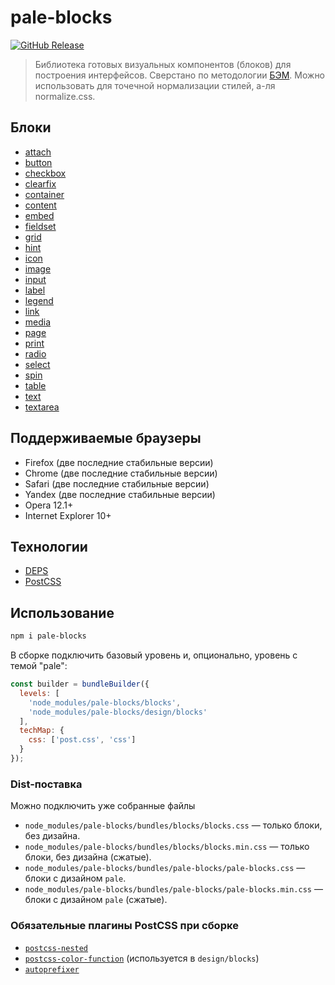 # pale-blocks

[![GitHub Release](https://img.shields.io/github/release/palegrow/pale-blocks.svg?style=flat)](https://github.com/palegrow/pale-blocks/releases)

> Библиотека готовых визуальных компонентов (блоков) для построения интерфейсов. Сверстано по методологии [БЭМ](//bem.info). Можно использовать для точечной нормализации стилей, а-ля normalize.css.

## Блоки

* [attach](blocks/attach/attach.md)
* [button](blocks/button/button.md)
* [checkbox](blocks/checkbox/checkbox.md)
* [clearfix](blocks/clearfix/clearfix.md)
* [container](blocks/container/container.md)
* [content](blocks/content/content.md)
* [embed](blocks/embed/embed.md)
* [fieldset](blocks/fieldset/fieldset.md)
* [grid](blocks/grid/grid.md)
* [hint](blocks/hint/hint.md)
* [icon](blocks/icon/icon.md)
* [image](blocks/image/image.md)
* [input](blocks/input/input.md)
* [label](blocks/label/label.md)
* [legend](blocks/legend/legend.md)
* [link](blocks/link/link.md)
* [media](blocks/media/media.md)
* [page](blocks/page/page.md)
* [print](blocks/print/print.md)
* [radio](blocks/radio/radio.md)
* [select](blocks/select/select.md)
* [spin](blocks/spin/spin.md)
* [table](blocks/table/table.md)
* [text](blocks/text/text.md)
* [textarea](blocks/textarea/textarea.md)

## Поддерживаемые браузеры

* Firefox (две последние стабильные версии)
* Chrome (две последние стабильные версии)
* Safari (две последние стабильные версии)
* Yandex (две последние стабильные версии)
* Opera 12.1+
* Internet Explorer 10+

## Технологии

* [DEPS](https://ru.bem.info/technology/deps/about/)
* [PostCSS](http://postcss.org/)

## Использование

```sh
npm i pale-blocks
```

В сборке подключить базовый уровень и, опционально, уровень с темой "pale":

```js
const builder = bundleBuilder({
  levels: [
    'node_modules/pale-blocks/blocks',
    'node_modules/pale-blocks/design/blocks'
  ],
  techMap: {
    css: ['post.css', 'css']
  }
});
```

### Dist-поставка

Можно подключить уже собранные файлы

* `node_modules/pale-blocks/bundles/blocks/blocks.css` — только блоки, без дизайна.
* `node_modules/pale-blocks/bundles/blocks/blocks.min.css` — только блоки, без дизайна (сжатые).
* `node_modules/pale-blocks/bundles/pale-blocks/pale-blocks.css` — блоки с дизайном `pale`.
* `node_modules/pale-blocks/bundles/pale-blocks/pale-blocks.min.css` — блоки с дизайном `pale` (сжатые).


### Обязательные плагины PostCSS при сборке

* [`postcss-nested`](https://github.com/postcss/postcss-nested#readme)
* [`postcss-color-function`](https://github.com/postcss/postcss-color-function#readme) (используется в `design/blocks`)
* [`autoprefixer`](https://github.com/postcss/autoprefixer#readme)
